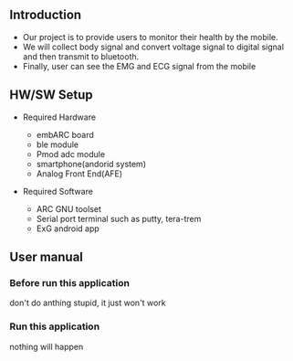 ## Introduction

- Our project is to provide users to monitor their health by the mobile. 
- We will collect body signal and convert voltage signal to digital signal and then transmit to bluetooth.
- Finally, user can see the EMG and ECG signal from the mobile

## HW/SW Setup

* Required Hardware
  - embARC board
  - ble module
  - Pmod adc module
  - smartphone(andorid system)
  - Analog Front End(AFE)

* Required Software
  - ARC GNU toolset
  - Serial port terminal such as putty, tera-trem
  - ExG android app

## User manual

### Before run this application

don't do anthing stupid, it just won't work

### Run this application

nothing will happen
